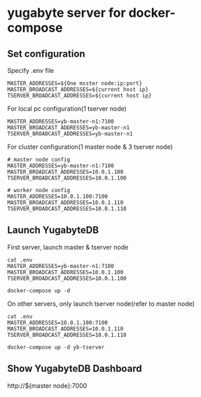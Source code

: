 # yugabyte server for docker-compose

## Set configuration

Specify .env file
```
MASTER_ADDRESSES=${One msster node:ip:port}
MASTER_BROADCAST_ADDRESSES=${current host ip}
TSERVER_BROADCAST_ADDRESSES=${current host ip}
```

For local pc configuration(1 tserver node)
```
MASTER_ADDRESSES=yb-master-n1:7100
MASTER_BROADCAST_ADDRESSES=yb-master-n1
TSERVER_BROADCAST_ADDRESSES=yb-master-n1
```

For cluster configuration(1 master node & 3 tserver node)
```
# master node config
MASTER_ADDRESSES=yb-master-n1:7100
MASTER_BROADCAST_ADDRESSES=10.0.1.100
TSERVER_BROADCAST_ADDRESSES=10.0.1.100

# worker node config
MASTER_ADDRESSES=10.0.1.100:7100
MASTER_BROADCAST_ADDRESSES=10.0.1.110
TSERVER_BROADCAST_ADDRESSES=10.0.1.110
```


## Launch YugabyteDB

First server, launch master & tserver node
```
cat .env
MASTER_ADDRESSES=yb-master-n1:7100
MASTER_BROADCAST_ADDRESSES=10.0.1.100
TSERVER_BROADCAST_ADDRESSES=10.0.1.100
```

```
docker-compose up -d
```

On other servers, only launch tserver node(refer to master node)
```
cat .env
MASTER_ADDRESSES=10.0.1.100:7100
MASTER_BROADCAST_ADDRESSES=10.0.1.110
TSERVER_BROADCAST_ADDRESSES=10.0.1.110
```

```
docker-compose up -d yb-tserver
```

## Show YugabyteDB Dashboard

http://${master node}:7000
